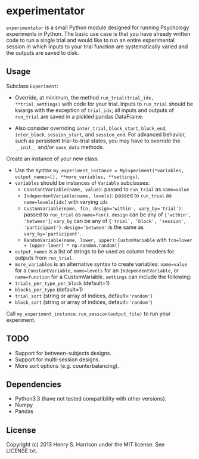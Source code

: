 experimentator
==============

``experimentator`` is a small Python module designed for running Psychology experiments in Python. The basic use case is that you have already written code to run a single trial and would like to run an entire experimental session in which inputs to your trial function are systematically varied and the outputs are saved to disk.

Usage
-----

Subclass ``Experiment``:

  * Override, at minimum, the method ``run_trial(trial_idx, **trial_settings)`` with code for your trial. Inputs to ``run_trial`` should be kwargs with the exception of ``trial_idx``; all inputs and outputs of ``run_trial`` are saved in a pickled pandas DataFrame.

  * Also consider overriding ``inter_trial``, ``block_start``, ``block_end``, ``inter_block``, ``session_start``, and ``session_end``. For advanced behavior, such as persistent trial-to-trial states, you may have to override the ``__init__`` and/or ``save_data`` methods.

Create an instance of your new class:

  * Use the syntax ``my_experiment_instance = MyExperiment(*variables, output_names=[], **more_variables, **settings)``.
  * ``variables`` should be instances of ``Variable`` subclasses:
      * ``ConstantVariable(name, value)``: passed to ``run_trial`` as ``name=value``
      * ``IndependentVariable(name, levels)``: passed to ``run_trial`` as ``name=levels[idx]`` with varying ``idx``
      * ``CustomVariable(name, fcn, design='within', vary_by='trial')``: passed to ``run_trial`` as ``name=fcn()``. ``design`` can be any of ``{'within', 'between'}``; ``vary_by`` can be any of ``{'trial`, 'block', 'session', 'participant'}``. ``design='between'`` is the same as ``vary_by='participant'``.
      * ``RandomVariable(name, lower, upper)``: ``CustomVariable`` with ``fcn=lower + (upper-lower) * np.random.random()``
  * ``output_names`` is a list of strings to be used as column headers for outputs from ``run_trial``.
  * ``more_variables`` is an alternative syntax to create variables: ``name=value`` for a ``ConstantVariable``, ``name=levels`` for an ``IndependentVariable``, or ``name=function`` for a CustomVariable.
    ``settings`` can include the following:
  * ``trials_per_type_per_block`` (default=1)
  * ``blocks_per_type`` (default=1)
  * ``trial_sort`` (string or array of indices, default=``'random'``)
  * ``block_sort`` (string or array of indices, default=``'random'``)

Call ``my_experiment_instance.run_session(output_file)`` to run your experiment.

TODO
----

  * Support for between-subjects designs.
  * Support for multi-session designs.
  * More sort options (e.g. counterbalancing).

Dependencies
------------

  * Python3.3 (have not tested compatibility with other versions).
  * Numpy
  * Pandas

License
-------

Copyright (c) 2013 Henry S. Harrison under the MIT license. See LICENSE.txt.
